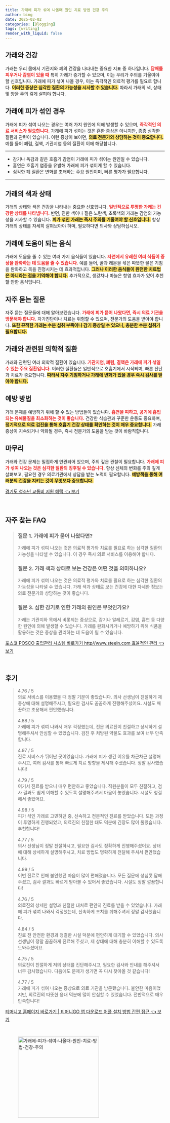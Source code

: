 ```yaml
---
title: 가래에 피가 섞여 나올때 원인 치료 방법 건강 주의
author: bing
date: 2025-02-02
categories: [Blogging]
tags: [writing]
render_with_liquid: false
---
```



<h2 id='가래와 건강'>가래와 건강</h2>

<p>가래는 우리 몸에서 기관지와 폐의 건강을 나타내는 중요한 지표 중 하나입니다. <b><span style="color: #ee2323;">담배를 피우거나 감염이 있을 때</span></b> 특히 가래가 증가할 수 있으며, 이는 우리가 주의를 기울여야 할 신호입니다. 가래에 피가 섞여 나올 경우, 이는 즉각적인 의료적 평가를 필요로 합니다. <b><span style="background-color: #ffe066;">이러한 증상은 심각한 질환의 가능성을 시사할 수 있습니다.</span></b> 따라서 가래의 색, 상태 및 양을 주의 깊게 살펴야 합니다.</p>

<h2 id='가래에 피가 섞인 경우'>가래에 피가 섞인 경우</h2>

<p>가래에 피가 섞여 나오는 경우는 여러 가지 원인에 의해 발생할 수 있으며, <b><span style="color: #ee2323;">즉각적인 의료 서비스가 필요합니다.</span></b> 가래에 피가 섞이는 것은 흔한 증상은 아니지만, 종종 심각한 질환과 관련이 있습니다. 이런 증상이 보이면, <b><span style="background-color: #ffe066;">의료 전문가와 상담하는 것이 중요합니다.</span></b> 예를 들어 폐렴, 결핵, 기관지염 등의 질환이 이에 해당합니다.</p>

<hr />

<ul>
    <li>감기나 독감과 같은 호흡기 감염이 가래에 피가 섞이는 원인일 수 있습니다.</li>
    <li>흡연은 호흡기 염증을 유발해 가래에 피가 섞이게 할 수 있습니다.</li>
    <li>심각한 폐 질환은 변화를 초래하는 주요 원인이며, 빠른 평가가 필요합니다.</li>
</ul>

<hr />

<h2 id='가래의 색과 상태'>가래의 색과 상태</h2>

<p>가래의 상태와 색은 건강을 나타내는 중요한 신호입니다. <b><span style="color: #ee2323;">일반적으로 투명한 가래는 건강한 상태를 나타냅니다.</span></b> 반면, 진한 색이나 짙은 노란색, 초록색의 가래는 감염의 가능성을 시사할 수 있습니다. <b><span style="background-color: #ffe066;">피가 섞인 가래는 즉시 주의를 기울여야 할 신호입니다.</span></b> 항상 가래의 상태를 자세히 살펴보아야 하며, 필요하다면 의사와 상담하십시오.</p>

<h2 id='가래에 도움이 되는 음식'>가래에 도움이 되는 음식</h2>

<p>가래에 도움을 줄 수 있는 여러 가지 음식들이 있습니다. <b><span style="color: #ee2323;">자연에서 유래한 여러 식품이 증상을 완화하는 데 도움을 줄 수 있습니다.</span></b> 예를 들어, 꿀과 레몬을 섞은 따뜻한 물은 기침을 완화하고 목을 진정시키는 데 효과적입니다. <b><span style="background-color: #ffe066;">그러나 이러한 음식들이 완전한 치료법은 아니라는 점을 기억해야 합니다.</span></b> 추가적으로, 생강차나 마늘은 항염 효과가 있어 추천할 만한 음식입니다.</p>

<h2 id='자주 묻는 질문'>자주 묻는 질문</h2>

<p>자주 묻는 질문들에 대해 알아보겠습니다. <b><span style="color: #ee2323;">가래에 피가 묻어 나왔다면, 즉시 의료 기관을 방문해야 합니다.</span></b> 자가진단이나 치료는 위험할 수 있으며, 전문가의 도움을 받아야 합니다. <b><span style="background-color: #ffe066;">또한 끈적한 가래는 수분 섭취 부족이나 감기 증상일 수 있으니, 충분한 수분 섭취가 필요합니다.</span></b></p>

<h2 id='가래와 관련된 의학적 질환'>가래와 관련된 의학적 질환</h2>

<p>가래와 관련된 여러 의학적 질환이 있습니다. <b><span style="color: #ee2323;">기관지염, 폐렴, 결핵은 가래에 피가 섞일 수 있는 주요 질환입니다.</span></b> 이러한 질환들은 일반적으로 호흡기에서 시작되며, 빠른 진단과 치료가 중요합니다. <b><span style="background-color: #ffe066;">따라서 자주 기침하거나 가래에 변화가 있을 경우 즉시 검사를 받아야 합니다.</span></b></p>

<h2 id='예방 방법'>예방 방법</h2>

<p>가래 문제를 예방하기 위해 할 수 있는 방법들이 있습니다. <b><span style="color: #ee2323;">흡연을 피하고, 공기에 흡입되는 유해물질을 최소화하는 것이 좋습니다.</span></b> 건강한 식습관과 꾸준한 운동도 중요하며, <b><span style="background-color: #ffe066;">정기적으로 의료 검진을 통해 호흡기 건강 상태를 확인하는 것이 매우 중요합니다.</span></b> 가래 증상이 지속되거나 악화될 경우, 즉시 전문가의 도움을 받는 것이 바람직합니다.</p>

<h2 id='마무리'>마무리</h2>

<p>가래와 건강 문제는 밀접하게 연관되어 있으며, 주의 깊은 관찰이 필요합니다. <b><span style="color: #ee2323;">가래에 피가 섞여 나오는 것은 심각한 질환의 징후일 수 있습니다.</span></b> 항상 신체의 변화를 주의 깊게 살펴보고, 필요한 경우 의료기관에서 상담을 받는 노력이 필요합니다. <b><span style="background-color: #ffe066;">예방책을 통해 여러분의 건강을 지키는 것이 무엇보다 중요합니다.</span></b></p>


<p><a class="click-button" title="경기도 청소년 교통비 지원 혜택" href="https://adkhouse.github.io/posts/%EA%B2%BD%EA%B8%B0%EB%8F%84-%EC%B2%AD%EC%86%8C%EB%85%84-%EA%B5%90%ED%86%B5%EB%B9%84-%EC%A7%80%EC%9B%90-%ED%98%9C%ED%83%9D/" rel="dofollow">경기도 청소년 교통비 지원 혜택 👈 보기</a></p><br>
<h2 id='자주_찾는_FAQ'>자주 찾는 FAQ</h2>
<div itemscope="" itemtype="https://schema.org/FAQPage"> 
<blockquote> 
<div itemscope="" itemprop="mainEntity" itemtype="https://schema.org/Question"> 
<h3 itemprop="name">질문 1. 가래에 피가 묻어 나왔다면?</h3> 
<div itemscope="" itemprop="acceptedAnswer" itemtype="https://schema.org/Answer"> 
<span itemprop="text"> 
<p>가래에 피가 섞여 나오는 것은 의료적 평가와 치료를 필요로 하는 심각한 질환의 가능성을 나타낼 수 있습니다. 이 경우 즉시 의료 서비스를 이용해야 합니다.</p> 
</span> 
</div> 
</div> 
<div itemscope="" itemprop="mainEntity" itemtype="https://schema.org/Question"> 
<h3 itemprop="name">질문 2. 가래 색과 상태로 보는 건강은 어떤 것을 의미하나요?</h3> 
<div itemscope="" itemprop="acceptedAnswer" itemtype="https://schema.org/Answer"> 
<span itemprop="text"> 
<p>가래에 피가 섞여 나오는 것은 의료적 평가와 치료를 필요로 하는 심각한 질환의 가능성을 나타낼 수 있습니다. 가래 색과 상태로 보는 건강에 대한 자세한 정보는 의료 전문가와 상담하는 것이 좋습니다.</p> 
</span> 
</div> 
</div> 
<div itemscope="" itemprop="mainEntity" itemtype="https://schema.org/Question"> 
<h3 itemprop="name">질문 3. 심한 감기로 인한 가래의 원인은 무엇인가요?</h3> 
<div itemscope="" itemprop="acceptedAnswer" itemtype="https://schema.org/Answer"> 
<span itemprop="text"> 
<p>가래는 기관지와 목에서 비롯되는 증상으로, 감기나 알레르기, 감염, 흡연 등 다양한 원인에 의해 발생할 수 있습니다. 가래를 완화시키거나 예방하기 위해 식품을 활용하는 것은 증상을 관리하는 데 도움이 될 수 있습니다.</p> 
</span> 
</div> 
</div> 
</blockquote> 
</div>
<p><a class="click-button" title="포스코 POSCO 출입관리 시스템 바로가기 http//www.steeln.com 효율적인 관리" href="https://adkhouse.github.io/posts/%ED%8F%AC%EC%8A%A4%EC%BD%94-POSCO-%EC%B6%9C%EC%9E%85%EA%B4%80%EB%A6%AC-%EC%8B%9C%EC%8A%A4%ED%85%9C-%EB%B0%94%EB%A1%9C%EA%B0%80%EA%B8%B0-httpwww.steeln.com-%ED%9A%A8%EC%9C%A8%EC%A0%81%EC%9D%B8-%EA%B4%80%EB%A6%AC/" rel="dofollow">포스코 POSCO 출입관리 시스템 바로가기 http//www.steeln.com 효율적인 관리 👈 보기</a></p><br>
<h2 id='후기'>후기</h2>
<div itemscope itemtype="https://schema.org/Product">
  <blockquote>
  <div itemprop="review" itemscope itemtype="https://schema.org/Review">
      <div itemprop="reviewRating" itemscope itemtype="https://schema.org/Rating"> <span itemprop="ratingValue">4.76</span> / <span itemprop="bestRating">5</span> </div>
      <span itemprop="reviewBody">의료 서비스를 이용했을 때 정말 기분이 좋았습니다. 의사 선생님이 친절하게 제 증상에 대해 설명해주시고, 필요한 검사도 꼼꼼하게 진행해주셨어요. 시설도 깨끗하고 조용해서 편안했습니다.</span>
  </div>
  <br>
  <div itemprop="review" itemscope itemtype="https://schema.org/Review">
      <div itemprop="reviewRating" itemscope itemtype="https://schema.org/Rating"> <span itemprop="ratingValue">4.88</span> / <span itemprop="bestRating">5</span> </div>
      <span itemprop="reviewBody">가래에 피가 섞여 나와서 매우 걱정했는데, 전문 의료진이 친절하고 상세하게 설명해주셔서 안심할 수 있었습니다. 검진 후 처방된 약물도 효과를 보여 너무 만족합니다.</span>
  </div>
  <br>
  <div itemprop="review" itemscope itemtype="https://schema.org/Review">
      <div itemprop="reviewRating" itemscope itemtype="https://schema.org/Rating"> <span itemprop="ratingValue">4.97</span> / <span itemprop="bestRating">5</span> </div>
      <span itemprop="reviewBody">진료 서비스가 뛰어난 곳이었습니다. 가래에 피가 생긴 이유를 차근차근 설명해주시고, 여러 검사를 통해 빠르게 치료 방향을 제시해 주셨습니다. 정말 감사했습니다!</span>
  </div>
  <br>
  <div itemprop="review" itemscope itemtype="https://schema.org/Review">
      <div itemprop="reviewRating" itemscope itemtype="https://schema.org/Rating"> <span itemprop="ratingValue">4.79</span> / <span itemprop="bestRating">5</span> </div>
      <span itemprop="reviewBody">여기서 진료를 받으니 매우 편안하고 좋았습니다. 직원분들이 모두 친절하고, 검사 결과도 쉽게 이해할 수 있도록 설명해주셔서 마음이 놓였습니다. 시설도 청결해서 좋았어요.</span>
  </div>
  <br>
  <div itemprop="review" itemscope itemtype="https://schema.org/Review">
      <div itemprop="reviewRating" itemscope itemtype="https://schema.org/Rating"> <span itemprop="ratingValue">4.98</span> / <span itemprop="bestRating">5</span> </div>
      <span itemprop="reviewBody">피가 섞인 가래로 고민하던 중, 신속하고 전문적인 진료를 받았습니다. 모든 과정이 투명하게 진행되었고, 의료진의 친절한 태도 덕분에 긴장도 많이 풀렸습니다. 추천합니다!</span>
  </div>
  <br>
  <div itemprop="review" itemscope itemtype="https://schema.org/Review">
      <div itemprop="reviewRating" itemscope itemtype="https://schema.org/Rating"> <span itemprop="ratingValue">4.77</span> / <span itemprop="bestRating">5</span> </div>
      <span itemprop="reviewBody">의사 선생님이 정말 친절하시고, 필요한 검사도 정확하게 진행해주셨어요. 상태에 대해 상세하게 설명해주시고, 치료 방법도 명확하게 전달해 주셔서 편안했습니다.</span>
  </div>
  <br>
  <div itemprop="review" itemscope itemtype="https://schema.org/Review">
      <div itemprop="reviewRating" itemscope itemtype="https://schema.org/Rating"> <span itemprop="ratingValue">4.99</span> / <span itemprop="bestRating">5</span> </div>
      <span itemprop="reviewBody">이번 진료로 인해 불안했던 마음이 많이 편해졌습니다. 모든 질문에 성심껏 답해주셨고, 검사 결과도 빠르게 받아볼 수 있어서 좋았습니다. 시설도 정말 깔끔합니다!</span>
  </div>
  <br>
  <div itemprop="review" itemscope itemtype="https://schema.org/Review">
      <div itemprop="reviewRating" itemscope itemtype="https://schema.org/Rating"> <span itemprop="ratingValue">4.76</span> / <span itemprop="bestRating">5</span> </div>
      <span itemprop="reviewBody">의료진의 상세한 설명과 친절한 대처로 편안히 진료를 받을 수 있었습니다. 가래에 피가 섞여 나와서 걱정했는데, 신속하게 조치를 취해주셔서 정말 감사했습니다.</span>
  </div>
  <br>
  <div itemprop="review" itemscope itemtype="https://schema.org/Review">
      <div itemprop="reviewRating" itemscope itemtype="https://schema.org/Rating"> <span itemprop="ratingValue">4.84</span> / <span itemprop="bestRating">5</span> </div>
      <span itemprop="reviewBody">진료 전 안전한 환경과 청결한 시설 덕분에 편안하게 대기할 수 있었습니다. 의사 선생님이 정말 꼼꼼하게 진료해 주셨고, 제 상태에 대해 충분히 이해할 수 있도록 도와주셨어요.</span>
  </div>
  <br>
  <div itemprop="review" itemscope itemtype="https://schema.org/Review">
      <div itemprop="reviewRating" itemscope itemtype="https://schema.org/Rating"> <span itemprop="ratingValue">4.75</span> / <span itemprop="bestRating">5</span> </div>
      <span itemprop="reviewBody">의료진이 친절하게 저의 상태를 진단해주시고, 필요한 검사와 안내를 해주셔서 너무 감사했습니다. 다음에도 문제가 생기면 꼭 다시 찾아올 것 같습니다!</span>
  </div>
  <br>
  <div itemprop="review" itemscope itemtype="https://schema.org/Review">
      <div itemprop="reviewRating" itemscope itemtype="https://schema.org/Rating"> <span itemprop="ratingValue">4.77</span> / <span itemprop="bestRating">5</span> </div>
      <span itemprop="reviewBody">가래에 피가 섞여 나오는 증상으로 의료 기관을 방문했습니다. 불안한 마음이었지만, 의료진의 따뜻한 응대 덕분에 많이 안심할 수 있었습니다. 전반적으로 매우 만족합니다!</span>
  </div>
  </blockquote>
</div>
<p><a class="click-button" title="티머니고 홈페이지 바로가기 | 티머니GO 앱 다운로드 어플 설치 방법 간편 접근" href="https://adkhouse.github.io/posts/%ED%8B%B0%EB%A8%B8%EB%8B%88%EA%B3%A0-%ED%99%88%ED%8E%98%EC%9D%B4%EC%A7%80-%EB%B0%94%EB%A1%9C%EA%B0%80%EA%B8%B0-%ED%8B%B0%EB%A8%B8%EB%8B%88GO-%EC%95%B1-%EB%8B%A4%EC%9A%B4%EB%A1%9C%EB%93%9C-%EC%96%B4%ED%94%8C-%EC%84%A4%EC%B9%98-%EB%B0%A9%EB%B2%95-%EA%B0%84%ED%8E%B8-%EC%A0%91%EA%B7%BC/" rel="dofollow">티머니고 홈페이지 바로가기 | 티머니GO 앱 다운로드 어플 설치 방법 간편 접근 👈 보기</a></p><br>
<figure class="image"><img src="https://adkhouse.github.io/assets/img/thumbnail/가래에-피가-섞여-나올때-원인-치료-방법-건강-주의.webp" alt="가래에-피가-섞여-나올때-원인-치료-방법-건강-주의" width="256" height="256"></figure>